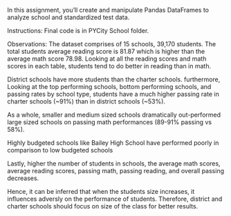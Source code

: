 In this assignment, you’ll create and manipulate Pandas DataFrames to analyze school and standardized test data.

Instructions: Final code is in PYCity School folder. 

Observations: 
The dataset comprises of 15 schools, 39,170 students. The total students average reading score is 81.87 which is higher than the average math score 78.98. Looking at all the reading scores and math scores in each table, students tend to do better in reading than in math.


District schools have more students than the charter schools. furthermore, Looking at the top performing schools, bottom performing schools, and passing rates by school type, students have a much higher passing rate in charter schools (~91%) than in district schools (~53%).


As a whole, smaller and medium sized schools dramatically out-performed large sized schools on passing math performances (89-91% passing vs 58%).

Highly budgeted schools like Bailey High School have performed poorly in comparison to low budgeted schools

Lastly, higher the number of students in schools,  the average math scores, average reading scores, passing math, passing reading, and overall passing decreases. 

Hence, it can be inferred that when the students size increases, it influences adversly on the performance of students. Therefore, district and charter schools should focus on size of the class for better results.


